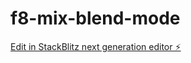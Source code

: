 # f8-mix-blend-mode

[Edit in StackBlitz next generation editor ⚡️](https://stackblitz.com/~/github.com/ThuLe99/f8-mix-blend-mode)